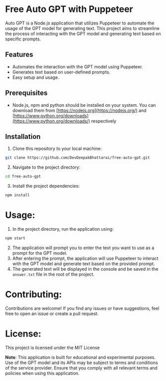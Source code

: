 # Free Auto GPT with Puppeteer

Auto GPT is a Node.js application that utilizes Puppeteer to automate the usage of the GPT model for generating text. This project aims to streamline the process of interacting with the GPT model and generating text based on specific prompts.

## Features

- Automates the interaction with the GPT model using Puppeteer.
- Generates text based on user-defined prompts.
- Easy setup and usage.

## Prerequisites

- Node.js, npm and python should be installed on your system. You can download them from [https://nodejs.org](https://nodejs.org/) and [https://www.python.org/downloads](https://www.python.org/downloads/) respectively

## Installation

1. Clone this repository to your local machine:

```bash
git clone https://github.com/DevDeepakBhattarai/free-auto-gpt.git
```

2. Navigate to the project directory:

```bash
cd free-auto-gpt
```

3. Install the project dependencies:

```bash
npm install
```

# Usage:

1. In the project directory, run the application using:

```bash
npm start
```

2. The application will prompt you to enter the text you want to use as a prompt for the GPT model.
3. After entering the prompt, the application will use Puppeteer to interact with the GPT model and generate text based on the provided prompt.
4. The generated text will be displayed in the console and be saved in the `answer.txt` file in the root of the project.

# Contributing:

Contributions are welcome! If you find any issues or have suggestions, feel free to open an issue or create a pull request.

# License:

This project is licensed under the MIT License

**Note**: This application is built for educational and experimental purposes. Use of the GPT model and its APIs may be subject to terms and conditions of the service provider. Ensure that you comply with all relevant terms and policies when using this application.
